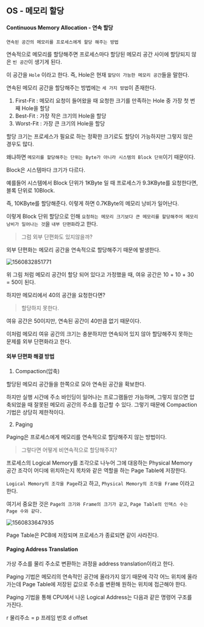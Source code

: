 ## OS - 메모리 할당

#### Continuous Memory Allocation - 연속 할당

`연속된 공간의 메모리를 프로세스에게 할당 해주는 방법`

연속적으로 메모리를 할당해주면 프로세스마다 할당된 메모리 공간 사이에 할당되지 않은 `빈 공간`이 생기게 된다. 

이 공간을 `Hole` 이라고 한다. 즉, Hole은 현재 `할당이 가능한 메모리 공간`들을 말한다.



연속된 메모리 공간을 할당해주는 방법에는 `세 가지 방법`이 존재한다.

1. First-Fit : 메모리 요청이 들어왔을 때 요청한 크기를 만족하는 Hole 중 가장 첫 번째 Hole을 할당
2. Best-Fit :                                                                                                       가장 작은 크기의 Hole을 할당
3. Worst-Fit :                                                                                                    가장 큰 크기의 Hole을 할당



할당 크기는 프로세스가 필요로 하는 정확한 크기로도 할당이 가능하지만 그렇지 않은 경우도 많다.

왜냐하면 `메모리를 할당해주는 단위는 Byte가 아니라 시스템의 Block 단위`이기 때문이다.

Block은 시스템마다 크기가 다르다.



예를들어 시스템에서 Block 단위가 1KByte 일 때 프로세스가 9.3KByte를 요청한다면, 블록 단위로 10Block. 

즉, 10KByte를 할당해준다. 이렇게 하면 0.7KByte의 메모리 낭비가 일어난다.



이렇게 Block 단위 할당으로 인해 `요청하는 메모리 크기보다 큰 메모리를 할당해주어 메모리 낭비가 일어나는 것`을 `내부 단편화`라고 한다.



> 그럼 외부 단편화도 있지않을까?



외부 단편화는 메모리 공간을 연속적으로 할당해주기 때문에 발생한다.

![1560832851771](C:\Users\Lenovo\AppData\Roaming\Typora\typora-user-images\1560832851771.png)

위 그림 처럼 메모리 공간이 할당 되어 있다고 가정했을 때, 여유 공간은 10 + 10 + 30 = 50이 된다.

하지만 메모리에서 40의 공간을 요청한다면?

> 할당하지 못한다.

여유 공간은 50이지만, 연속된 공간이 40만큼 없기 때문이다.

이처럼 메모리 여유 공간의 크기는 충분하지만 연속되어 있지 않아 할당해주지 못하는 문제를 외부 단편화라고 한다.



#### 외부 단편화 해결 방법

1. Compaction(압축)

할당된 메모리 공간들을 한쪽으로 모아 연속된 공간을 확보한다.

하지만 실행 시간에 주소 바인딩이 일어나는 프로그램들만 가능하며, 그렇지 않으면 압축되었을 때 잘못된 메모리 공간의 주소를 접근할 수 있다. 그렇기 때문에 Compaction 기법은 상당히 제한적이다.



2. Paging

Paging은 프로세스에게 메모리를 연속적으로 할당해주지 않는 방법이다.

>  그렇다면 어떻게 비연속적으로 할당해주지?



프로세스의 Logical Memory를 조각으로 나누어 그에 대응하는 Physical Memory 공간 조각이 어디에 위치하는지 목차와 같은 역할을 하는 Page Table에 저장한다.

`Logical Memory의 조각을 Page`라고 하고, `Physical Memory의 조각을 Frame` 이라고 한다.

여기서 중요한 것은 `Page의 크기와 Frame의 크기가 같고`, `Page Table의 인덱스 수는 Page 수와 같다.`

![1560833647935](C:\Users\Lenovo\AppData\Roaming\Typora\typora-user-images\1560833647935.png)



Page Table은 PCB에 저장되며 프로세스가 종료되면 같이 사라진다.



#### Paging Address Translation

가상 주소를 물리 주소로 변환하는 과정을 address translation이라고 한다.

Paging 기법은 메모리의 연속적인 공간에 올라가지 않기 때문에 각각 어느 위치에 올라가는데 Page Table에 저장된 값으로 주소를 변환해 원하는 위치에 접근해야 한다.

Paging 기법을 통해 CPU에서 나온 Logical Address는 다음과 같은 명령어 구조를 가진다.



r 물리주소 = p 프레임 번호 d offset

